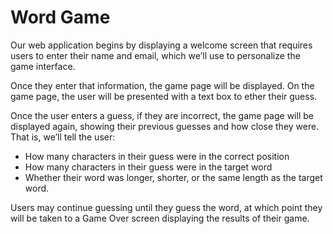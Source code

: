 # Word Game

Our web application begins by displaying a welcome screen that requires users to enter their name and email, which we’ll use to personalize the game interface. 

Once they enter that information, the game page will be displayed. On the game page, the user will be presented with a text box to ether their guess. 

Once the user enters a guess, if they are incorrect, the game page will be displayed again, showing their previous guesses and how close they were. That is, we’ll tell the user:
- How many characters in their guess were in the correct position
- How many characters in their guess were in the target word
- Whether their word was longer, shorter, or the same length as the target word. 

Users may continue guessing until they guess the word, at which point they will be taken to a Game Over screen displaying the results of their game.

